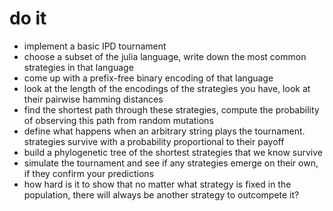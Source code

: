 # do it
- implement a basic IPD tournament
- choose a subset of the julia language, write down the most common strategies in that language
- come up with a prefix-free binary encoding of that language
- look at the length of the encodings of the strategies you have, look at their pairwise hamming distances
- find the shortest path through these strategies, compute the probability of observing this path from random mutations
- define what happens when an arbitrary string plays the tournament. strategies survive with a probability proportional to their payoff
- build a phylogenetic tree of the shortest strategies that we know survive
- simulate the tournament and see if any strategies emerge on their own, if they confirm your predictions
- how hard is it to show that no matter what strategy is fixed in the population, there will always be another strategy to outcompete it?